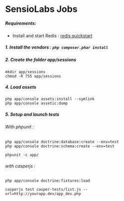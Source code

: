 SensioLabs Jobs
===============

##### Requirements:
* Install and start Redis : [redis quickstart](http://redis.io/topics/quickstart)

##### 1. Install the vendors : `php composer.phar install`

##### 2. Create the folder app/sessions

```
mkdir app/sessions
chmod -R 755 app/sessions
```

##### 4. Load assets

```
php app/console assets:install --symlink
php app/console assetic:dump
```

##### 5. Setup and launch tests

###### With phpunit :

```
php app/console doctrine:database:create --env=test
php app/console doctrine:schema:create --env=test

phpunit -c app/
```

###### with casperjs :

```
php app/console doctrine:fixtures:load

casperjs test casper-tests/list.js --url=http://yourapp.dev/app_dev.php
```
